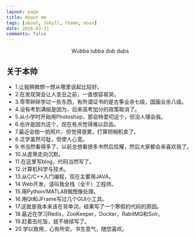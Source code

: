 ```yaml
---
layout: page
title: About me
tags: [about, Jekyll, theme, moon]
date: 2016-03-21
comments: false
---
```

    
<center><a href="http://yawwq.github.io"></a> Wubba lubba dub dubs</center>

## 关于本帅
* 1.让我稍微想一想从哪里说起比较好。
* 2.在发现哭会让人变丑之前，一直很容易哭。
* 3.零零碎碎学过一些东西，有所谓证书的是古筝业余七级，国画业余八级。
* 4.没有考到满级是因为，后来高考加分的政策取消了。
* 5.从小学时开始用Photoshop，那会特爱叨这个，但没人理会我。
* 6.也许是因为这个，现在有点觉得难以启齿。
* 7.最近会拍一拍照片，但觉得很累，打算把相机卖了。
* 8.泛学虽然可耻，但使人心宽。
* 9.书当然看得多了，以前总想看很多书然后炫耀，然后大家都会来喜欢我了。
* 10.从虚荣走向沉默。
* 11.在这里写blog，代码当然写了。
* 12.计算机科学与技术。
* 13.从C/C++入门编程，现在主要用JAVA。
* 14.Web开发，请叫我全栈（全干）工程师。
* 15.用Python/MATLAB做图像处理。
* 16.用Qt和JFrame写过几个GUI小工具。
* 17.这就是我本来该在背单词，结果写了一个寒假的代码的原因。
* 18.最近在学习Redis，ZooKeeper，Docker，RabitMQ和Solr。
* 19.赶着去吃饭，就不继续写了。
* 20.学以致用，心有所安。书生意气，随您喜欢。